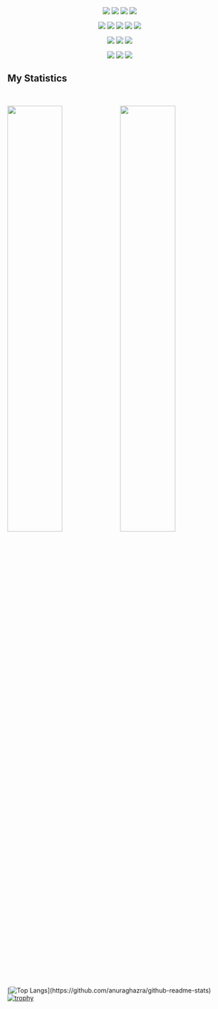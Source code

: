 

<p>
<div align="center">
  <img src="https://img.shields.io/badge/-Node.js-aeff9c?style=for-the-badge&logo=node.js&logoColor=66fc44&labelColor=282828">
  <img src="https://img.shields.io/badge/-expressjs-aeff9c?style=for-the-badge&logo=express&logoColor=aeff9c&labelColor=282828">
  <img src="https://img.shields.io/badge/-Nestjs-cc0836?style=for-the-badge&logo=nestjs&logoColor=cc0836&labelColor=282828">
  <img src="https://img.shields.io/badge/-socket.io-aeff9c?style=for-the-badge&logo=socket.io&logoColor=aeff9c&labelColor=282828">
</div>
</p>
<p>
<div align="center">
  <img src="https://img.shields.io/badge/-javascript-EAD41C?style=for-the-badge&logo=javascript&logoColor=EAD41C&labelColor=282828">
  <img src="https://img.shields.io/badge/-typescript-0074C2?style=for-the-badge&logo=typescript&logoColor=0074C2&labelColor=282828">
  <img src="https://img.shields.io/badge/-Reactjs-5ED3F3?style=for-the-badge&logo=react&logoColor=5ED3F3&labelColor=282828">
  <img src="https://img.shields.io/badge/-HTML-D84924?style=for-the-badge&logo=html5&logoColor=D84924&labelColor=282828">
  <img src="https://img.shields.io/badge/-CSS-2449D8?style=for-the-badge&logo=css3&logoColor=2449D8&labelColor=282828">
</div>
</p>
<p>
<div align="center">
  <img src="https://img.shields.io/badge/-Mongodb-aeff9c?style=for-the-badge&logo=mongodb&logoColor=66fc44&labelColor=282828">
  <img src="https://img.shields.io/badge/-Postgresql-31648C?style=for-the-badge&logo=postgresql&logoColor=31648C&labelColor=282828">
  <img src="https://img.shields.io/badge/-redis-9D1C0F?style=for-the-badge&logo=redis&logoColor=9D1C0F&labelColor=282828">
</div>
</p>
<p>
<div align="center">
  <img src="https://img.shields.io/badge/-git-E44C30?style=for-the-badge&logo=git&logoColor=E44C30&labelColor=282828">
  <img src="https://img.shields.io/badge/-Postman-F26734?style=for-the-badge&logo=postman&logoColor=F26734&labelColor=282828">
  <img src="https://img.shields.io/badge/-swagger-679200?style=for-the-badge&logo=swagger&logoColor=679200&labelColor=282828">
</div>
</p>

## My Statistics

<br/>
<p align="left">
  <img width="49.5%" src="https://github-readme-stats.vercel.app/api?username=alikhodaverdi&show_icons=true&theme=gruvbox&hide_border=true" />
    <img width="49.5%" src="https://github-readme-streak-stats.herokuapp.com/?user=alikhodaverdi&theme=gruvbox&hide_border=true" />
</p>
<br>

[![Top Langs](https://github-readme-stats.vercel.app/api/top-langs/?username=alikhodaverdi&layout=compact&show_icons=true&theme=gruvbox&hide_border=true")](https://github.com/anuraghazra/github-readme-stats)  [![trophy](https://github-profile-trophy.vercel.app/?username=alikhodaverdi)](https://github.com/ryo-ma/github-profile-trophy)
